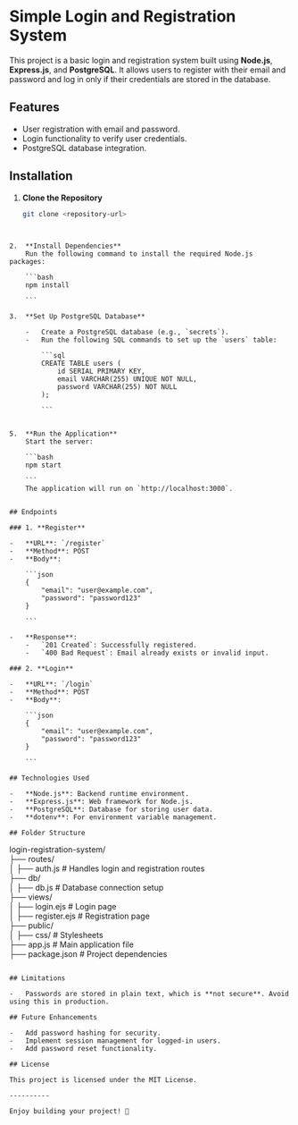 
# Simple Login and Registration System  

This project is a basic login and registration system built using **Node.js**, **Express.js**, and **PostgreSQL**. It allows users to register with their email and password and log in only if their credentials are stored in the database.

## Features  
- User registration with email and password.  
- Login functionality to verify user credentials.  
- PostgreSQL database integration.  


## Installation  

1. **Clone the Repository**  
   ```bash
   git clone <repository-url>
  

```

2.  **Install Dependencies**  
    Run the following command to install the required Node.js packages:
    
    ```bash
    npm install
    
    ```
    
3.  **Set Up PostgreSQL Database**
    
    -   Create a PostgreSQL database (e.g., `secrets`).
    -   Run the following SQL commands to set up the `users` table:
        
        ```sql
        CREATE TABLE users (
            id SERIAL PRIMARY KEY,
            email VARCHAR(255) UNIQUE NOT NULL,
            password VARCHAR(255) NOT NULL
        );
        
        ```
        
    
5.  **Run the Application**  
    Start the server:
    
    ```bash
    npm start
    
    ```
    The application will run on `http://localhost:3000`.
    

## Endpoints

### 1. **Register**

-   **URL**: `/register`
-   **Method**: POST
-   **Body**:
    
    ```json
    {
        "email": "user@example.com",
        "password": "password123"
    }
    
    ```
    
-   **Response**:
    -   `201 Created`: Successfully registered.
    -   `400 Bad Request`: Email already exists or invalid input.

### 2. **Login**

-   **URL**: `/login`
-   **Method**: POST
-   **Body**:
    
    ```json
    {
        "email": "user@example.com",
        "password": "password123"
    }
    
    ```

## Technologies Used

-   **Node.js**: Backend runtime environment.
-   **Express.js**: Web framework for Node.js.
-   **PostgreSQL**: Database for storing user data.
-   **dotenv**: For environment variable management.

## Folder Structure

```
login-registration-system/  
├── routes/  
│   ├── auth.js         # Handles login and registration routes  
├── db/  
│   ├── db.js           # Database connection setup  
├── views/  
│   ├── login.ejs       # Login page  
│   ├── register.ejs    # Registration page  
├── public/  
│   ├── css/            # Stylesheets  
├── app.js              # Main application file  
├── package.json        # Project dependencies  

```

## Limitations

-   Passwords are stored in plain text, which is **not secure**. Avoid using this in production.

## Future Enhancements

-   Add password hashing for security.
-   Implement session management for logged-in users.
-   Add password reset functionality.

## License

This project is licensed under the MIT License.

----------

Enjoy building your project! 🚀

```

